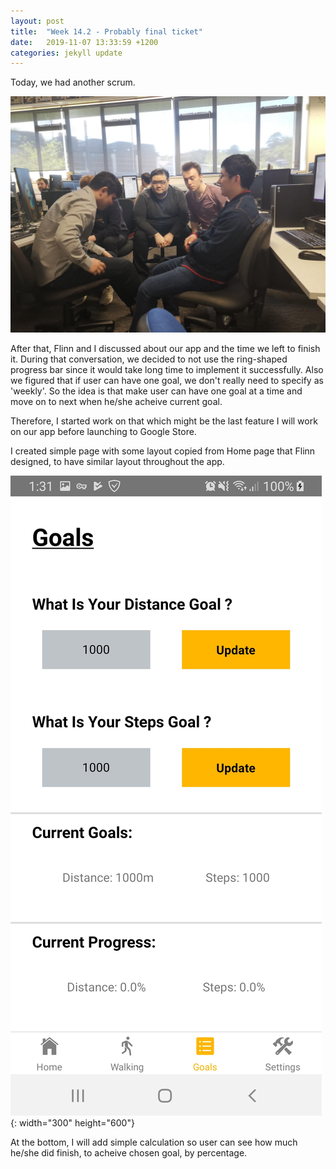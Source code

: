 ```yaml
---
layout: post
title:  "Week 14.2 - Probably final ticket"
date:   2019-11-07 13:33:59 +1200
categories: jekyll update
---
```


Today, we had another scrum.

![Scrum picture](/assets/img/Week_14_2_1.png)

After that, Flinn and I discussed about our app and the time we left to finish it.
During that conversation, we decided to not use the ring-shaped progress bar since it would take long time to implement it successfully.
Also we figured that if user can have one goal, we don't really need to specify as 'weekly'.
So the idea is that make user can have one goal at a time and move on to next when he/she acheive current goal.

Therefore, I started work on that which might be the last feature I will work on our app before launching to Google Store.

I created simple page with some layout copied from Home page that Flinn designed, to have similar layout throughout the app.

![new Goals page](/assets/img/Week_14_2_2.jpg){: width="300" height="600"}

At the bottom, I will add simple calculation so user can see how much he/she did finish, to acheive chosen goal, by percentage.